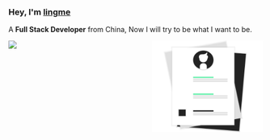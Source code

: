 ### Hey, I'm [lingme](https://lingmin.me/)

A <b>Full Stack Developer</b> from China, Now I will try to be what I want to be.

<img id="test_img" align="right" width="220" height="182" src="https://github.com/lingme/Picture_Bucket/raw/master/3D_Test/method-draw-image.svg" />

![](https://github-readme-stats.vercel.app/api?username=lingme&show_icons=true&icon_color=000000&text_color=000000&bg_color=ffffff&hide_title=false&title_color=000000&hide_border=true)
